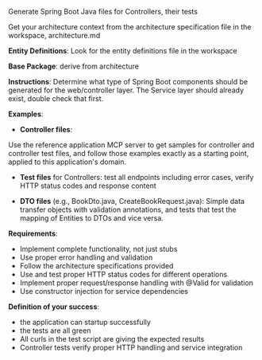 Generate Spring Boot Java files for Controllers, their tests

Get your architecture context from the architecture specification file in the workspace, architecture.md

**Entity Definitions**:
Look for the entity definitions file in the workspace

**Base Package**: derive from architecture

**Instructions**:
Determine what type of Spring Boot components should be generated for the web/controller layer. The Service layer should already exist, double check that first.

**Examples**:

- **Controller files**: 

Use the reference application MCP server to get samples for controller and controller test files, and follow those examples exactly as a starting point, applied to this application's domain.

- **Test files** for Controllers: test all endpoints including error cases, verify HTTP status codes and response content

- **DTO files** (e.g., BookDto.java, CreateBookRequest.java): Simple data transfer objects with validation annotations, and tests that test the mapping of Entities to DTOs and vice versa.

**Requirements**:
- Implement complete functionality, not just stubs
- Use proper error handling and validation
- Follow the architecture specifications provided
- Use and test proper HTTP status codes for different operations
- Implement proper request/response handling with @Valid for validation
- Use constructor injection for service dependencies

**Definition of your success**:

- the application can startup successfully
- the tests are all green
- All curls in the test script are giving the expected results
- Controller tests verify proper HTTP handling and service integration